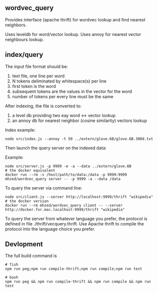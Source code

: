 wordvec_query
--------

Provides interface (apache thrift) for wordvec lookup and find nearest neighbors.

Uses leveldb for word/vector lookup.  Uses annoy for nearest vector neighbours lookup.

## index/query

The input file format should be:

1. text file, one line per word
2. N tokens deliminated by whitespace(s) per line
3. first token is the word
4. subsequent tokens are the values in the vector for the word
5. number of tokens per every line must be the same

After indexing, the file is converted to:

1. a level db providing two eay word <-> vector lookup
2. an annoy db for nearest neighbor (cosine similarity) vectors lookup

Index example:

    node src/index.js --annoy -t 50 ../extern/glove.6B/glove.6B.300d.txt

Then launch the query server on the indexed data:

Example:

    node src/server.js -p 9999 -e -a --data ../extern/glove.6B
    # the docker equivalent
    docker run --rm -v /host/path/to/data:/data -p 9999:9999 mhzed/wordvec_query server -- -p 9999 -a --data /data

To query the server via command line:

    node src/client.js --server http://localhost:9999/thrift "wikipedia"
    # the docker version
    docker run --rm mhzed/wordvec_query client -- --server http://docker.for.mac.localhost:9999/thrift "wikipedia"

To query the server from whatever language you prefer, the protocol is defined in file ./thrift/vecquery.thrift.  Use Apache thrift
to compile the protocol into the language choice you prefer.

## Devlopment

The full build command is

    # fish
    npm run peg;npm run compile-thrift;npm run compile;npm run test

    # bash
    npm run peg && npm run compile-thrift && npm run compile && npm run test